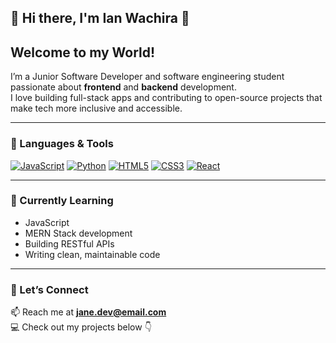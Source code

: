## 👋 Hi there, I'm Ian Wachira 👋
##   Welcome to my World!
 
I’m a Junior Software Developer and software engineering student passionate about **frontend** and **backend** development.  
I love building full-stack apps and contributing to open-source projects that make tech more inclusive and accessible.

---

### 🧠 Languages & Tools
[![JavaScript](https://img.shields.io/badge/JavaScript-F7DF1E?logo=javascript&logoColor=000&style=for-the-badge)](https://developer.mozilla.org/en-US/docs/Web/JavaScript)
[![Python](https://img.shields.io/badge/Python-3776AB?logo=python&logoColor=fff&style=for-the-badge)](https://www.python.org/)
[![HTML5](https://img.shields.io/badge/HTML5-E34F26?logo=html5&logoColor=fff&style=for-the-badge)](https://developer.mozilla.org/en-US/docs/Web/HTML)
[![CSS3](https://img.shields.io/badge/CSS3-1572B6?logo=css3&logoColor=fff&style=for-the-badge)](https://developer.mozilla.org/en-US/docs/Web/CSS)
[![React](https://img.shields.io/badge/React-20232A?logo=react&logoColor=61DAFB&style=for-the-badge)](https://react.dev/)

---

### 🌱 Currently Learning
- JavaScript
- MERN Stack development  
- Building RESTful APIs  
- Writing clean, maintainable code  

---

### 💬 Let’s Connect
📫 Reach me at **jane.dev@email.com**  
💻 Check out my projects below 👇
